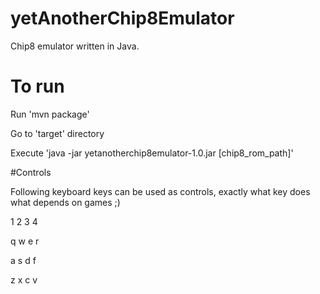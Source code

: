 # yetAnotherChip8Emulator
Chip8 emulator written in Java.

# To run 
Run 'mvn package'

Go to 'target' directory 

Execute 'java -jar yetanotherchip8emulator-1.0.jar [chip8_rom_path]'

#Controls

Following keyboard keys can be used as controls, exactly what key does what depends on games ;)

1 2 3 4

q w e r

a s d f

z x c v


